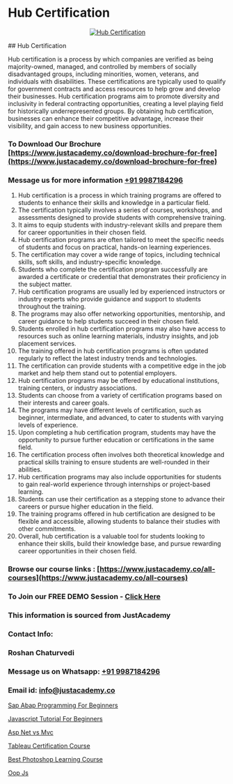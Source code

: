 # Hub Certification

<p align="center">
  <a href="https://justacademy.co/course-detail/sap-abap-on-hana-training">
    <img src="https://justacademy.co/storage2/course_image/1708336814_course_image.png" alt="Hub Certification">
  </a>
</p>
## Hub Certification

Hub certification is a process by which companies are verified as being majority-owned, managed, and controlled by members of socially disadvantaged groups, including minorities, women, veterans, and individuals with disabilities. These certifications are typically used to qualify for government contracts and access resources to help grow and develop their businesses. Hub certification programs aim to promote diversity and inclusivity in federal contracting opportunities, creating a level playing field for historically underrepresented groups. By obtaining hub certification, businesses can enhance their competitive advantage, increase their visibility, and gain access to new business opportunities.
### To Download Our Brochure [https://www.justacademy.co/download-brochure-for-free](https://www.justacademy.co/download-brochure-for-free)
### Message us for more information [+91 9987184296](https://api.whatsapp.com/send?phone=919987184296)
1) Hub certification is a process in which training programs are offered to students to enhance their skills and knowledge in a particular field.
2) The certification typically involves a series of courses, workshops, and assessments designed to provide students with comprehensive training.
3) It aims to equip students with industry-relevant skills and prepare them for career opportunities in their chosen field.
4) Hub certification programs are often tailored to meet the specific needs of students and focus on practical, hands-on learning experiences.
5) The certification may cover a wide range of topics, including technical skills, soft skills, and industry-specific knowledge.
6) Students who complete the certification program successfully are awarded a certificate or credential that demonstrates their proficiency in the subject matter.
7) Hub certification programs are usually led by experienced instructors or industry experts who provide guidance and support to students throughout the training.
8) The programs may also offer networking opportunities, mentorship, and career guidance to help students succeed in their chosen field.
9) Students enrolled in hub certification programs may also have access to resources such as online learning materials, industry insights, and job placement services.
10) The training offered in hub certification programs is often updated regularly to reflect the latest industry trends and technologies.
11) The certification can provide students with a competitive edge in the job market and help them stand out to potential employers.
12) Hub certification programs may be offered by educational institutions, training centers, or industry associations.
13) Students can choose from a variety of certification programs based on their interests and career goals.
14) The programs may have different levels of certification, such as beginner, intermediate, and advanced, to cater to students with varying levels of experience.
15) Upon completing a hub certification program, students may have the opportunity to pursue further education or certifications in the same field.
16) The certification process often involves both theoretical knowledge and practical skills training to ensure students are well-rounded in their abilities.
17) Hub certification programs may also include opportunities for students to gain real-world experience through internships or project-based learning.
18) Students can use their certification as a stepping stone to advance their careers or pursue higher education in the field.
19) The training programs offered in hub certification are designed to be flexible and accessible, allowing students to balance their studies with other commitments.
20) Overall, hub certification is a valuable tool for students looking to enhance their skills, build their knowledge base, and pursue rewarding career opportunities in their chosen field.

### Browse our course links : [https://www.justacademy.co/all-courses](https://www.justacademy.co/all-courses) 
### To Join our FREE DEMO Session - [Click Here](https://www.justacademy.co/register-for-course-demo)


### This information is sourced from JustAcademy
### Contact Info:
### Roshan Chaturvedi
### Message us on Whatsapp: [+91 9987184296](https://api.whatsapp.com/send?phone=919987184296)
### Email id: [info@justacademy.co](mailto:info@justacademy.co)
                
[Sap Abap Programming For Beginners](https://www.linkedin.com/pulse/sap-abap-programming-beginners-justacademy-beangaluru-gbgce?trackingId=HFXC2IDNvzG6I12sEJe9sg%3D%3D&lipi=urn%3Ali%3Apage%3Ad_flagship3_company_admin%3BdtMOk%2FoJQbqjCxIYjkJm%2FA%3D%3D)

[Javascript Tutorial For Beginners](https://www.linkedin.com/pulse/javascript-tutorial-beginners-justacademy-boston-muy2c?trackingId=9Y5ndetzcaScCBr048kfkQ%3D%3D&lipi=urn%3Ali%3Apage%3Ad_flagship3_company_admin%3BXwxjEqEYSnilOOgoWtEIiA%3D%3D)

[Asp Net vs Mvc](https://medium.com/@mistersumit961/asp-net-vs-mvc-1e4325276604)

[Tableau Certification Course](https://medium.com/@surajvaishnav5015/tableau-certification-course-f4842bcc8095)

[Best Photoshop Learning Course](https://justacademyin.github.io/justacademy/best-photoshop-learning-course)

[Oop Js](https://justacademyin.github.io/justacademy/oop-js)


